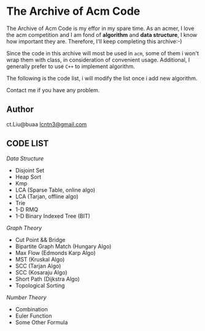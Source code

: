 The Archive of Acm Code
===
The Archive of Acm Code is my effor in my spare time. As an acmer, I love the acm competition and I am fond of  **algorithm** and **data structure**, I know how important they are. Therefore, I'll keep completing this archive:-)  

Since the code in this archive will most be used in `acm`, some of them i won't wrap them with class, in consideration of convenient usage. Additional, I generally prefer to use `C++` to implement algorithm.

The following is the code list, i will modify the list once i add new algorithm.  

Contact me if you have any problem.

Author
---
ct.Liu@buaa <lcntn3@gmail.com>

CODE LIST
---
*Data Structure*  

- Disjoint Set
- Heap Sort  
- Kmp  
- LCA (Sparse Table, online algo)
- LCA (Tarjan, offline algo)
- Trie  
- 1-D RMQ
- 1-D Binary Indexed Tree (BIT)

*Graph Theory*  

- Cut Point && Bridge
- Bipartite Graph Match (Hungary Algo)
- Max Flow (Edmonds Karp Algo)
- MST (Kruskal Algo)
- SCC (Tarjan Algo)
- SCC (Kosaraju Algo)
- Short Path (Dijkstra Algo)
- Topological Sorting

*Number Theory*

- Combination
- Euler Function
- Some Other Formula
